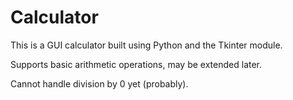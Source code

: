 # Calculator
This is a GUI calculator built using Python and the Tkinter module. 

Supports basic arithmetic operations, may be extended later.

Cannot handle division by 0 yet (probably).
